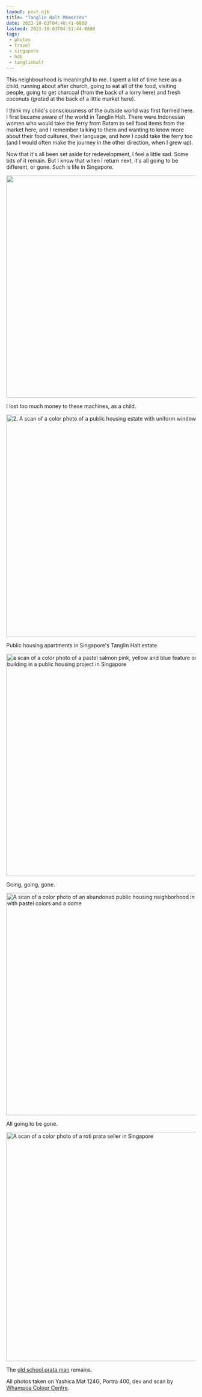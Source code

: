 ```yaml
---
layout: post.njk
title: "Tanglin Halt Memories"
date: 2023-10-03T04:48:41-0800
lastmod: 2023-10-03T04:51:44-0800
tags: 
 - photos
 - travel
 - singapore
 - hdb
 - tanglinhalt
---
```

This neighbourhood is meaningful to me. I spent a lot of time here as a child, running about after church, going to eat all of the food, visiting people, going to get charcoal (from the back of a lorry here) and fresh coconuts (grated at the back of a little market here). 

I think my child's consciousness of the outside world was first formed here. I first became aware of the world in Tanglin Halt. There were Indonesian women who would take the ferry from Batam to sell food items from the market here, and I remember talking to them and wanting to know more about their food cultures, their language, and how I could take the ferry too (and I would often make the journey in the other direction, when I grew up).

Now that it's all been set aside for redevelopment, I feel a little sad. Some bits of it remain. But I know that when I return next, it's all going to be different, or gone. Such is life in Singapore.

<img src="/img/000180450008.jpg" width="600" height="590" alt="">

I lost too much money to these machines, as a child.

<img src="/img/000180470008-2.jpg" width="600" height="590" alt="2. A scan of a color photo of a public housing estate with uniform windows in singapore">

Public housing apartments in Singapore's Tanglin Halt estate.

<img src="/img/000180470006-2.jpg" width="600" height="590" alt="a scan of a color photo of a pastel salmon pink, yellow and blue feature on the side of a building in a public housing project in Singapore">

Going, going, gone.

<img src="/img/000180470009-2.jpg" width="600" height="590" alt="A scan of a color photo of an abandoned public housing neighborhood in Singapore with pastel colors and a dome">

All going to be gone.

<img src="/img/000180470011-2.jpg" width="600" height="608" alt="A scan of a color photo of a roti prata seller in Singapore ">

The [old school prata man](https://maps.app.goo.gl/5bXLYQZzzWn26KzJ8) remains.

All photos taken on Yashica Mat 124G, Portra 400, dev and scan by [Whampoa Colour Centre](https://maps.app.goo.gl/xmJv1SH4zpPdog977). 
